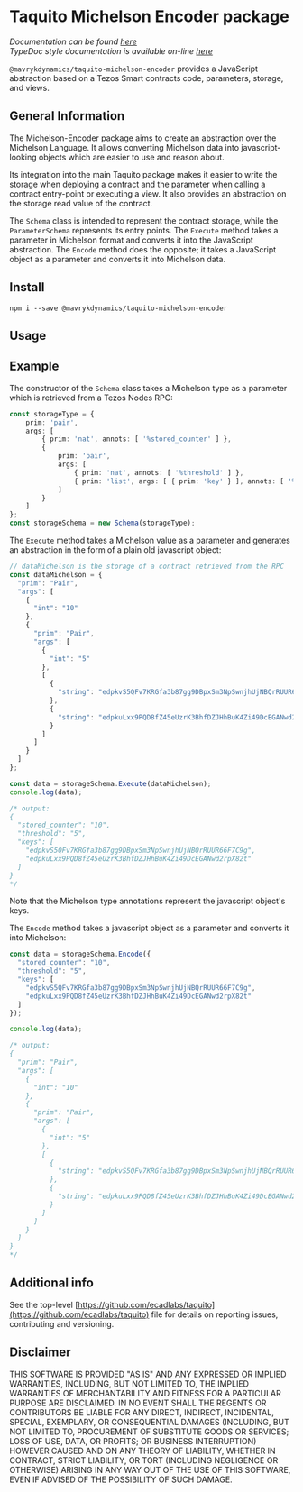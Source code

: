 
# Taquito Michelson Encoder package
*Documentation can be found [here](https://tezostaquito.io/docs/michelson_encoder)*  
*TypeDoc style documentation is available on-line [here](https://tezostaquito.io/typedoc/modules/_taquito_michelson_encoder.html)*

`@mavrykdynamics/taquito-michelson-encoder` provides a JavaScript abstraction based on a Tezos Smart contracts code, parameters, storage, and views.

## General Information

The Michelson-Encoder package aims to create an abstraction over the Michelson Language. It allows converting Michelson data into javascript-looking objects which are easier to use and reason about.

Its integration into the main Taquito package makes it easier to write the storage when deploying a contract and the parameter when calling a contract entry-point or executing a view. It also provides an abstraction on the storage read value of the contract. 

The `Schema` class is intended to represent the contract storage, while the `ParameterSchema` represents its entry points. The `Execute` method takes a parameter in Michelson format and converts it into the JavaScript abstraction. The `Encode` method does the opposite; it takes a JavaScript object as a parameter and converts it into Michelson data.

## Install 
```
npm i --save @mavrykdynamics/taquito-michelson-encoder
```

## Usage

## Example

The constructor of the `Schema` class takes a Michelson type as a parameter which is retrieved from a Tezos Nodes RPC:

```ts
const storageType = {
    prim: 'pair',
    args: [
        { prim: 'nat', annots: [ '%stored_counter' ] },
        {
            prim: 'pair',
            args: [
                { prim: 'nat', annots: [ '%threshold' ] },
                { prim: 'list', args: [ { prim: 'key' } ], annots: [ '%keys' ] }
            ]
        }
    ]
};
const storageSchema = new Schema(storageType);
```

The `Execute` method takes a Michelson value as a parameter and generates an abstraction in the form of a plain old javascript object:

```ts
// dataMichelson is the storage of a contract retrieved from the RPC
const dataMichelson = {
  "prim": "Pair",
  "args": [
    {
      "int": "10"
    },
    {
      "prim": "Pair",
      "args": [
        {
          "int": "5"
        },
        [
          {
            "string": "edpkvS5QFv7KRGfa3b87gg9DBpxSm3NpSwnjhUjNBQrRUUR66F7C9g"
          },
          {
            "string": "edpkuLxx9PQD8fZ45eUzrK3BhfDZJHhBuK4Zi49DcEGANwd2rpX82t"
          }
        ]
      ]
    }
  ]
};

const data = storageSchema.Execute(dataMichelson);
console.log(data);

/* output:
{
  "stored_counter": "10",
  "threshold": "5",
  "keys": [
    "edpkvS5QFv7KRGfa3b87gg9DBpxSm3NpSwnjhUjNBQrRUUR66F7C9g",
    "edpkuLxx9PQD8fZ45eUzrK3BhfDZJHhBuK4Zi49DcEGANwd2rpX82t"
  ]
} 
*/
```

Note that the Michelson type annotations represent the javascript object's keys.


The `Encode` method takes a javascript object as a parameter and converts it into Michelson:

```ts
const data = storageSchema.Encode({
  "stored_counter": "10",
  "threshold": "5",
  "keys": [
    "edpkvS5QFv7KRGfa3b87gg9DBpxSm3NpSwnjhUjNBQrRUUR66F7C9g",
    "edpkuLxx9PQD8fZ45eUzrK3BhfDZJHhBuK4Zi49DcEGANwd2rpX82t"
  ]
});

console.log(data);

/* output:
{
  "prim": "Pair",
  "args": [
    {
      "int": "10"
    },
    {
      "prim": "Pair",
      "args": [
        {
          "int": "5"
        },
        [
          {
            "string": "edpkvS5QFv7KRGfa3b87gg9DBpxSm3NpSwnjhUjNBQrRUUR66F7C9g"
          },
          {
            "string": "edpkuLxx9PQD8fZ45eUzrK3BhfDZJHhBuK4Zi49DcEGANwd2rpX82t"
          }
        ]
      ]
    }
  ]
} 
*/
```
## Additional info

See the top-level [https://github.com/ecadlabs/taquito](https://github.com/ecadlabs/taquito) file for details on reporting issues, contributing and versioning.

## Disclaimer

THIS SOFTWARE IS PROVIDED "AS IS" AND ANY EXPRESSED OR IMPLIED WARRANTIES, INCLUDING, BUT NOT LIMITED TO, THE IMPLIED WARRANTIES OF MERCHANTABILITY AND FITNESS FOR A PARTICULAR PURPOSE ARE DISCLAIMED. IN NO EVENT SHALL THE REGENTS OR CONTRIBUTORS BE LIABLE FOR ANY DIRECT, INDIRECT, INCIDENTAL, SPECIAL, EXEMPLARY, OR CONSEQUENTIAL DAMAGES (INCLUDING, BUT NOT LIMITED TO, PROCUREMENT OF SUBSTITUTE GOODS OR SERVICES; LOSS OF USE, DATA, OR PROFITS; OR BUSINESS INTERRUPTION) HOWEVER CAUSED AND ON ANY THEORY OF LIABILITY, WHETHER IN CONTRACT, STRICT LIABILITY, OR TORT (INCLUDING NEGLIGENCE OR OTHERWISE) ARISING IN ANY WAY OUT OF THE USE OF THIS SOFTWARE, EVEN IF ADVISED OF THE POSSIBILITY OF SUCH DAMAGE.

